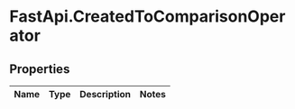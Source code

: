 # FastApi.CreatedToComparisonOperator

## Properties
Name | Type | Description | Notes
------------ | ------------- | ------------- | -------------
